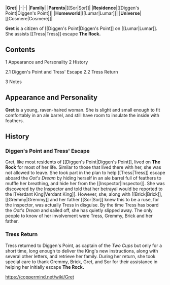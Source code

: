 |**Gret**|
|-|-|
|**Family**|
|**Parents**|[[Sor\|Sor]]|
|**Residence**|[[Diggen's Point\|Diggen's Point]]|
|**Homeworld**|[[Lumar\|Lumar]]|
|**Universe**|[[Cosmere\|Cosmere]]|

**Gret** is a citizen of [[Diggen's Point\|Diggen's Point]] on [[Lumar\|Lumar]]. She assists [[Tress\|Tress]] escape **The Rock.** 

## Contents

1 Appearance and Personality
2 History

2.1 Diggen's Point and Tress' Escape
2.2 Tress Return


3 Notes


## Appearance and Personality
**Gret** is a young, raven-haired woman. She is slight and small enough to fit comfortably in an ale barrel, and still have room to insulate the inside with feathers.

## History
### Diggen's Point and Tress' Escape
Gret, like most residents of [[Diggen's Point\|Diggen's Point]], lived on **The Rock** for most of her life. Similar to those that lived there with her, she was not allowed to leave.
She took part in the plan to help [[Tress\|Tress]] escape aboard the *Oot's Dream* by hiding herself in an ale barrel full of feathers to muffle her breathing, and hide her from the [[Inspector\|Inspector]]. She was discovered by the Inspector and told that her betrayal would be reported to the [[Verdant King\|Verdant King]]. However, she; along with [[Brick\|Brick]], [[Gremmy\|Gremmy]] and her father [[Sor\|Sor]] knew this to be a ruse, for the inspector, was actually Tress in disguise. By the time Tress has board the *Oot's Dream* and sailed off, she has quietly slipped away. The only people to know of her involvement were Tress, Gremmy, Brick and her father.

### Tress Return
Tress returned to Diggen's Point, as captain of the *Two Cups* but only for a short time, long enough to deliver the King's new instructions, along with several other letters, and retrieve her family. During her return, she took special care to thank Gremmy, Brick, Gret, and Sor for their assistance in helping her initially escape **The Rock.**



https://coppermind.net/wiki/Gret